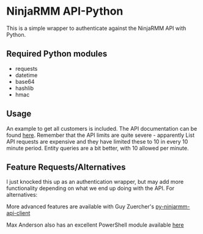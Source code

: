 # NinjaRMM API-Python
This is a simple wrapper to authenticate against the NinjaRMM API with Python.
## Required Python modules
- requests
- datetime
- base64
- hashlib
- hmac
## Usage
An example to get all customers is included.
The API documentation can be found [here](https://www.ninjarmm.com/dev-api).
Remember that the API limits are quite severe - apparently List API requests are expensive and they have limited these to 10 in every 10 minute period. Entity queries are a bit better, with 10 allowed per minute.
## Feature Requests/Alternatives
I just knocked this up as an authentication wrapper, but may add more functionality depending on what we end up doing with the API. For alternatives:

More advanced features are available with Guy Zuercher's [py-ninjarmm-api-client](https://pypi.org/project/py-ninjarmm-api-client/)

Max Anderson also has an excellent PowerShell module available [here](https://github.com/MaxAnderson95/PoSH-NinjaRMM)